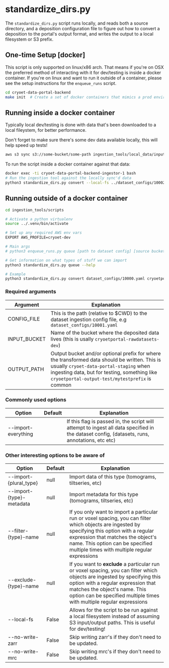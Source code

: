 
# standardize_dirs.py
The `standardize_dirs.py` script runs locally, and reads both a source directory, and a deposition configuration file to figure out how to convert a deposition to the portal's output format, and writes the output to a local filesystem or S3 prefix.

## One-time Setup [docker]
This script is only supported on linux/x86 arch. That means if you're on OSX the preferred method of interacting with it for dev/testing is inside a docker container. If you're on linux and want to run it outside of a container, please see the setup instructions for the `enqueue_runs` script.

```bash
cd cryoet-data-portal-backend
make init  # Create a set of docker containers that mimics a prod environment
```

## Running inside a docker container
Typically local dev/testing is done with data that's been downloaded to a local fileystem, for better performance.

Don't forget to make sure there's some dev data available locally, this will help speed up tests!
```bash
aws s3 sync s3://some-bucket/some-path ingestion_tools/local_data/input_bucket/
```

To run the script inside a docker container against that data:
```bash
docker exec -ti cryoet-data-portal-backend-ingestor-1 bash
# Run the ingestion tool against the locally sync'd data
python3 standardize_dirs.py convert --local-fs ../dataset_configs/10002.yaml ../local_data/input_bucket ../local_data/output_bucket/ --import-key-images
```

## Running outside of a docker container

```bash
cd ingestion_tools/scripts

# Activate a python virtualenv
source ../.venv/bin/activate

# Set up any required AWS env vars
EXPORT AWS_PROFILE=cryoet-dev

# Main args
# python3 enqueue_runs.py queue [path to dataset config] [source bucket] [destination bucket] [--stuff-to-import]

# Get information on what types of stuff we can import
python3 standardize_dirs.py queue --help

# Example
python3 standardize_dirs.py convert dataset_configs/10000.yaml cryoetportal-rawdatasets-dev cryoetportal-output-test --import-everything
```

### Required arguments

| Argument | Explanation |
| --- | --- |
| CONFIG_FILE | This is the path (relative to $CWD) to the dataset ingestion config file, e.g `dataset_configs/10001.yaml` |
| INPUT_BUCKET | Name of the bucket where the deposited data lives (this is usally `cryoetportal-rawdatasets-dev`) |
| OUTPUT_PATH | Output bucket and/or optional prefix for where the transformed data should be written. This is usually `cryoet-data-portal-staging` when ingesting data, but for testing, something like `cryoetportal-output-test/mytestprefix` is common |

### Commonly used options
| Option | Default | Explanation |
| --- | --- | -- |
| --import-everything | | If this flag is passed in, the script will attempt to ingest all data specified in the dataset config, (datasets, runs, annotations, etc etc) |

### Other interesting options to be aware of
| Option | Default | Explanation |
| --- | --- | -- |
| --import-{plural_type} | null | Import data of this type (tomograms, tiltseries, etc) |
| --import-{type}-metadata | null | Import metadata for this type (tomograms, tiltseries, etc) |
| --filter-{type}-name | null | If you only want to import a particular run or voxel spacing, you can filter which objects are ingested by specifying this option with a regular expression that matches the object's name. This option can be specified multiple times with multiple regular expressions |
| --exclude-{type}-name | null | If you want to **exclude** a particular run or voxel spacing, you can filter which objects are ingested by specifying this option with a regular expression that matches the object's name. This option can be specified multiple times with multiple regular expressions |
| --local-fs | False | Allows for the script to be run against a local filesystem instead of assuming S3 input/output paths. This is useful for dev/testing! |
| --no-write-zarr | False | Skip writing zarr's if they don't need to be updated. |
| --no-write-mrc | False | Skip writing mrc's if they don't need to be updated. |
